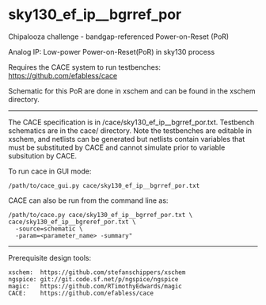 # sky130_ef_ip__bgrref_por
Chipalooza challenge - bandgap-referenced Power-on-Reset (PoR)

Analog IP: Low-power Power-on-Reset(PoR) in sky130 process

Requires the CACE system to run testbenches: https://github.com/efabless/cace

Schematic for this PoR are done in xschem and can be found in the xschem directory.

---
The CACE specification is in /cace/sky130_ef_ip__bgrref_por.txt. Testbench schematics are in the cace/ directory. Note the testbenches are editable in xschem, and netlists can be generated but netlists contain variables that must be substituted by CACE and cannot simulate prior to variable subsitution by CACE. 

To run cace in GUI mode:

	/path/to/cace_gui.py cace/sky130_ef_ip__bgrref_por.txt

CACE can also be run from the command line as:

	/path/to/cace.py cace/sky130_ef_ip__bgrref_por.txt \
	cace/sky130_ef_ip__bgreref_por.txt \
	  -source=schematic \
	  -param=<parameter_name> -summary"

---
Prerequisite design tools:

	xschem:  https://github.com/stefanschippers/xschem
	ngspice: git://git.code.sf.net/p/ngspice/ngspice
	magic:	 https://github.com/RTimothyEdwards/magic
	CACE:	 https://github.com/efabless/cace

